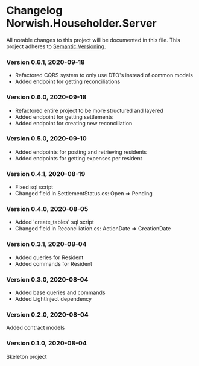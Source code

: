 # Changelog Norwish.Householder.Server
All notable changes to this project will be documented in this file.
This project adheres to [Semantic Versioning](http://semver.org/).

### Version 0.6.1, 2020-09-18
 - Refactored CQRS system to only use DTO's instead of common models
 - Added endpoint for getting reconciliations

### Version 0.6.0, 2020-09-18
 - Refactored entire project to be more structured and layered
 - Added endpoint for getting settlements
 - Added endpoint for creating new reconciliation

### Version 0.5.0, 2020-09-10
 - Added endpoints for posting and retrieving residents
 - Added endpoints for getting expenses per resident

### Version 0.4.1, 2020-08-19
 - Fixed sql script
 - Changed field in SettlementStatus.cs: Open => Pending

### Version 0.4.0, 2020-08-05
 - Added 'create_tables' sql script
 - Changed field in Reconciliation.cs: ActionDate => CreationDate

### Version 0.3.1, 2020-08-04
 - Added queries for Resident
 - Added commands for Resident

### Version 0.3.0, 2020-08-04
 - Added base queries and commands
 - Added LightInject dependency

### Version 0.2.0, 2020-08-04
Added contract models

### Version 0.1.0, 2020-08-04
Skeleton project
